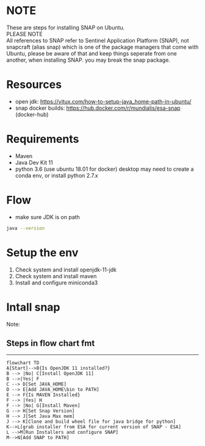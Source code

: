 # NOTE
These are steps for installing SNAP on Ubuntu.<br> 
PLEASE NOTE<br>
All references to SNAP refer to Sentinel Application Platform (SNAP), not snapcraft (alias snap) which is one of the package managers that come with Ubuntu, please be aware of that and keep things seperate from one another, when installing SNAP. you may break the snap package.
# Resources
- open jdk: https://vitux.com/how-to-setup-java_home-path-in-ubuntu/
- snap docker builds: https://hub.docker.com/r/mundialis/esa-snap (docker-hub)

# Requirements
- Maven 
- Java Dev Kit 11
- python 3.6 (use ubuntu 18.01 for docker) desktop may need to create a conda env, or install python 2.7.x

# Flow
- make sure JDK is on path 
```sh
java --version
```

# Setup the env
1) Check system and install openjdk-11-jdk
2) Check system and install maven
3) Install and configure miniconda3

# Intall snap
Note:


## Steps in flow chart fmt

<hr>

```mermaid
flowchart TD
A[Start]-->B{Is OpenJDK 11 installed?}
B --> |No| C[Install OpenJDK 11]
B -->|Yes| F
C --> D[Set JAVA_HOME]
D --> E[Add JAVA_HOME\bin to PATH]
E --> F{Is MAVEN Installed}
F --> |Yes| H
F --> |No| G[Install Maven]
G --> H[Set Snap Version]
H --> J[Set Java Max mem]
J --> K[Clone and build wheel file for java bridge for python]
K-->L[grab installer from ESA for current version of SNAP - ESA]
L -->M[Run Installers and configure SNAP]
M-->N[Add SNAP to PATH]
````